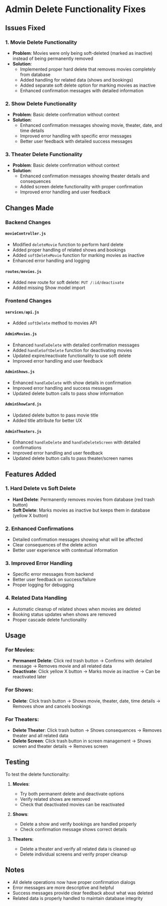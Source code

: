 # Admin Delete Functionality Fixes

## Issues Fixed

### 1. Movie Delete Functionality
- **Problem**: Movies were only being soft-deleted (marked as inactive) instead of being permanently removed
- **Solution**: 
  - Implemented proper hard delete that removes movies completely from database
  - Added handling for related data (shows and bookings)
  - Added separate soft delete option for marking movies as inactive
  - Enhanced confirmation messages with detailed information

### 2. Show Delete Functionality
- **Problem**: Basic delete confirmation without context
- **Solution**:
  - Enhanced confirmation messages showing movie, theater, date, and time details
  - Improved error handling with specific error messages
  - Better user feedback with detailed success messages

### 3. Theater Delete Functionality
- **Problem**: Basic delete confirmation without context
- **Solution**:
  - Enhanced confirmation messages showing theater details and consequences
  - Added screen delete functionality with proper confirmation
  - Improved error handling and user feedback

## Changes Made

### Backend Changes

#### `movieController.js`
- Modified `deleteMovie` function to perform hard delete
- Added proper handling of related shows and bookings
- Added `softDeleteMovie` function for marking movies as inactive
- Enhanced error handling and logging

#### `routes/movies.js`
- Added new route for soft delete: `PUT /:id/deactivate`
- Added missing Show model import

### Frontend Changes

#### `services/api.js`
- Added `softDelete` method to movies API

#### `AdminMovies.js`
- Enhanced `handleDelete` with detailed confirmation messages
- Added `handleSoftDelete` function for deactivating movies
- Updated expire/reactivate functionality to use soft delete
- Improved error handling and user feedback

#### `AdminShows.js`
- Enhanced `handleDelete` with show details in confirmation
- Improved error handling and success messages
- Updated delete button calls to pass show information

#### `AdminShowCard.js`
- Updated delete button to pass movie title
- Added title attribute for better UX

#### `AdminTheaters.js`
- Enhanced `handleDelete` and `handleDeleteScreen` with detailed confirmations
- Improved error handling and user feedback
- Updated delete button calls to pass theater/screen names

## Features Added

### 1. Hard Delete vs Soft Delete
- **Hard Delete**: Permanently removes movies from database (red trash button)
- **Soft Delete**: Marks movies as inactive but keeps them in database (yellow X button)

### 2. Enhanced Confirmations
- Detailed confirmation messages showing what will be affected
- Clear consequences of the delete action
- Better user experience with contextual information

### 3. Improved Error Handling
- Specific error messages from backend
- Better user feedback on success/failure
- Proper logging for debugging

### 4. Related Data Handling
- Automatic cleanup of related shows when movies are deleted
- Booking status updates when shows are removed
- Proper cascade delete functionality

## Usage

### For Movies:
- **Permanent Delete**: Click red trash button → Confirms with detailed message → Removes movie and all related data
- **Deactivate**: Click yellow X button → Marks movie as inactive → Can be reactivated later

### For Shows:
- **Delete**: Click trash button → Shows movie, theater, date, time details → Removes show and cancels bookings

### For Theaters:
- **Delete Theater**: Click trash button → Shows consequences → Removes theater and all related data
- **Delete Screen**: Click trash button in screen management → Shows screen and theater details → Removes screen

## Testing

To test the delete functionality:

1. **Movies**: 
   - Try both permanent delete and deactivate options
   - Verify related shows are removed
   - Check that deactivated movies can be reactivated

2. **Shows**:
   - Delete a show and verify bookings are handled properly
   - Check confirmation message shows correct details

3. **Theaters**:
   - Delete a theater and verify all related data is cleaned up
   - Delete individual screens and verify proper cleanup

## Notes

- All delete operations now have proper confirmation dialogs
- Error messages are more descriptive and helpful
- Success messages provide clear feedback about what was deleted
- Related data is properly handled to maintain database integrity